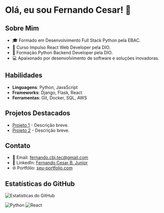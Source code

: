 # Olá, eu sou Fernando Cesar! 👋

## Sobre Mim
- 🎓 Formado em Desenvolvimento Full Stack Python pela EBAC.
- 🚀 Curso Impulso React Web Developer pela DIO.
- 🐍 Formação Python Backend Developer pela DIO.
- 💻 Apaixonado por desenvolvimento de software e soluções inovadoras.

## Habilidades
- **Linguagens**: Python, JavaScript
- **Frameworks**: Django, Flask, React
- **Ferramentas**: Git, Docker, SQL, AWS

## Projetos Destacados
- [Projeto 1](link) - Descrição breve.
- [Projeto 2](link) - Descrição breve.

## Contato
- 📧 Email: fernando.cbj.tec@gmail.com
- 🔗 LinkedIn: [Fernando Cesar B. Junior](https://br.linkedin.com/in/fernando-cesar-botelho-junior)
- 🌐 Portfólio: [seu-portfolio.com](https://seu-portfolio.com)

## Estatísticas do GitHub
![Estatísticas do GitHub](https://github-readme-stats.vercel.app/api?username=Fernando-cbj-Tec&show_icons=true&theme=radical)

![Python](https://img.shields.io/badge/Python-3776AB?style=for-the-badge&logo=python&logoColor=white)
![React](https://img.shields.io/badge/React-20232A?style=for-the-badge&logo=react&logoColor=61DAFB)
<!---
Fernando-cbj-Tec/Fernando-cbj-Tec is a ✨ special ✨ repository because its `README.md` (this file) appears on your GitHub profile.
You can click the Preview link to take a look at your changes.
--->
